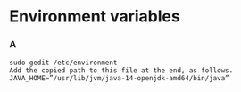 # Environment variables

### A
    sudo gedit /etc/environment
    Add the copied path to this file at the end, as follows.
    JAVA_HOME=”/usr/lib/jvm/java-14-openjdk-amd64/bin/java”